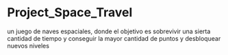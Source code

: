 # Project_Space_Travel
 un juego de naves espaciales, donde el objetivo es sobrevivir una sierta cantidad de tiempo y conseguir la mayor cantidad de puntos y desbloquear nuevos niveles
